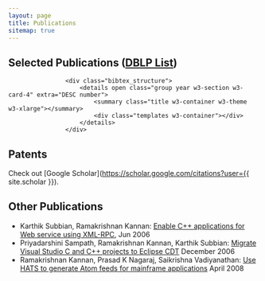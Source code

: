 ```yaml
---
layout: page
title: Publications
sitemap: true
---
```


## Selected Publications ([DBLP List](https://dblp.uni-trier.de/pers/hd/k/Kannan:Ramakrishnan))

<!-- <div class="bibtex_display"></div> -->
<div id="bibtex_display">
						<div class="bibtex_template" style="display: none;">
							<div class="w3-section">
								<div class="if author" style="display:inline;"><em><span class="author"></span></em>.</div>
                                <span class="if title"><b><span class="title"></span></b>.</span>
								<span class="if journal"><em><span class="journal"></span></em>,</span>
								<span class="if publisher"><em><span class="publisher"></span></em>,</span>
								<span class="if booktitle">In <em><span class="booktitle"></span></em>,</span>
								<span class="if address"><span class="address"></span>,</span>
								<span class="if month"><span class="month"></span>,</span>
								<span class="if year"><span class="year"></span>.</span>
								<span class="if note">(<span class="note"></span>)</span>
								<!-- <a class="bibtexVar" extra="BIBTEXKEY" onclick="w3.toggleShow('#+BIBTEXKEY+')" style="cursor:pointer;">
									<span class="w3-border-bottom w3-border-black" style="white-space:nowrap;"><i class="fas fa-book w3-text-blue"></i>&nbsp;BibTeX</span>
								</a>
								<div id="+BIBTEXKEY+" class="bibtexVar" extra="BIBTEXKEY" style="display:none;">
									<div class="w3-border w3-panel w3-light-grey">
										<pre class="w3-small"><span class="bibtexraw noread"></span></pre>
									</div>
								</div> -->
							</div>
						</div>
					</div>
					
					<div class="bibtex_structure">
						<details open class="group year w3-section w3-card-4" extra="DESC number">
							<summary class="title w3-container w3-theme w3-xlarge"></summary>
							<div class="templates w3-container"></div>
						</details>
					</div>

## Patents

Check out [Google Scholar](https://scholar.google.com/citations?user={{ site.scholar }}).

## Other Publications

* Karthik Subbian, Ramakrishnan Kannan: [Enable C++ applications for Web service using XML-RPC](http://www.ibm.com/developerworks/webservices/library/ws-xml-rpc/), Jun 2006
* Priyadarshini Sampath, Ramakrishnan Kannan, Karthik Subbian: [Migrate Visual Studio C and C++ projects to Eclipse CDT](http://www-128.ibm.com/developerworks/library/os-ecl-vscdt/index.html) December 2006
* Ramakrishnan Kannan, Prasad K Nagaraj, Saikrishna Vadiyanathan: [Use HATS to generate Atom feeds for mainframe applications](http://www.ibm.com/developerworks/library/x-atommainframe/index.html) April 2008